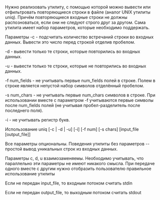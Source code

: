 Нужно реализовать утилиту, с помощью которой можно вывести или отфильтровать повторяющиеся строки в файле (аналог UNIX утилиты uniq). Причём повторяющиеся входные строки не должны распозноваться, если они не следуют строго друг за другом. Сама утилита имеет набор параметров, которые необходимо поддержать.

Параметры
-с - подсчитать количество встречаний строки во входных данных. Вывести это число перед строкой отделив пробелом.

-d - вывести только те строки, которые повторились во входных данных.

-u - вывести только те строки, которые не повторились во входных данных.

-f num_fields - не учитывать первые num_fields полей в строке. Полем в строке является непустой набор символов отделённый пробелом.

-s num_chars - не учитывать первые num_chars символов в строке. При использовании вместе с параметром -f учитываются первые символы после num_fields полей (не учитывая пробел-разделитель после последнего поля).

-i - не учитывать регистр букв.

Использование
uniq [-c | -d | -u] [-i] [-f num] [-s chars] [input_file [output_file]]

Все параметры опциональны. Поведения утилиты без параметров -- простой вывод уникальных строк из входных данных.

Параметры c, d, u взаимозаменяемы. Необходимо учитывать, что параллельно эти параметры не имеют никакого смысла. При передаче одного вместе с другим нужно отобразить пользователю правильное использование утилиты

Если не передан input_file, то входным потоком считать stdin

Если не передан output_file, то выходным потоком считать stdout
